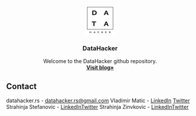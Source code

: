 <!-- PROJECT LOGO -->
<br />
<p align="center">
  <a href="http://datahacker.rs/">
    <img src="datahacker.jpg" alt="Logo" width="80" height="80">
  </a>

  <h3 align="center">DataHacker</h3>

  <p align="center">
    Welcome to the DataHacker github repository. 
    <br />
    <a href="http://datahacker.rs/"><strong>Visit blog»</strong></a>
    <br />
  </p>
</p>

<!-- CONTACT -->
## Contact
datahacker.rs - datahacker.rs@gmail.com
Vladimir Matic - [LinkedIn](https://www.linkedin.com/in/vladimirmatic/) [Twitter](https://twitter.com/maticvl)
Strahinja Stefanovic - [LinkedIn](https://www.linkedin.com/in/strahinja-stefanovic-047244175/)[Twitter](https://twitter.com/CaLeSS0)
Strahinja Zinvkovic - [LinkedIn](https://www.linkedin.com/in/strahinja-zivkovic-1a1239167/)[Twitter](https://twitter.com/StrahinjaZivko7)
